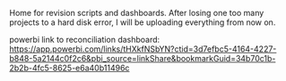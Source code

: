 Home for revision scripts and dashboards.
After losing one too many projects to a hard disk error, I will be uploading everything from now on.

powerbi link to reconciliation dashboard: https://app.powerbi.com/links/tHXkfNSbYN?ctid=3d7efbc5-4164-4227-b848-5a2144c0f2c6&pbi_source=linkShare&bookmarkGuid=34b70c1b-2b2b-4fc5-8625-e6a40b11496c
